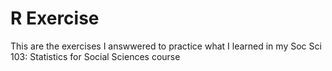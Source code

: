 # R Exercise
 This are the exercises I answwered to practice what I learned in my Soc Sci 103: Statistics for Social Sciences course
